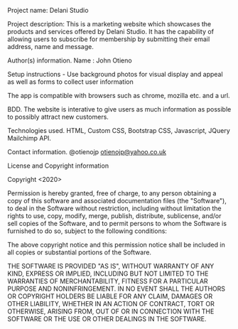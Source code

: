 Project name: Delani Studio

Project description:
This is a marketing website which showcases the products and services offered by Delani Studio. It has the capability of allowing users to subscribe for membership by submitting their email address, name and message.

Author(s) information.
Name : John Otieno


Setup instructions - Use background photos for visual display and appeal as well as forms to collect user information

The app is compatible with browsers such as chrome, mozilla etc. and a url. 

BDD.
The website is interative to give users as much information as possible to possibly attract new customers. 


Technologies used.
HTML, Custom CSS, Bootstrap CSS, Javascript, JQuery Mailchimp API.

Contact information.
@otienojp
otienojp@yahoo.co.uk


License and Copyright information

Copyright <2020> <John P Otieno>

Permission is hereby granted, free of charge, to any person obtaining a copy of this software and associated documentation files (the "Software"), to deal in the Software without restriction, including without limitation the rights to use, copy, modify, merge, publish, distribute, sublicense, and/or sell copies of the Software, and to permit persons to whom the Software is furnished to do so, subject to the following conditions:

The above copyright notice and this permission notice shall be included in all copies or substantial portions of the Software.

THE SOFTWARE IS PROVIDED "AS IS", WITHOUT WARRANTY OF ANY KIND, EXPRESS OR IMPLIED, INCLUDING BUT NOT LIMITED TO THE WARRANTIES OF MERCHANTABILITY, FITNESS FOR A PARTICULAR PURPOSE AND NONINFRINGEMENT. IN NO EVENT SHALL THE AUTHORS OR COPYRIGHT HOLDERS BE LIABLE FOR ANY CLAIM, DAMAGES OR OTHER LIABILITY, WHETHER IN AN ACTION OF CONTRACT, TORT OR OTHERWISE, ARISING FROM, OUT OF OR IN CONNECTION WITH THE SOFTWARE OR THE USE OR OTHER DEALINGS IN THE SOFTWARE.